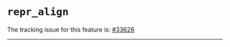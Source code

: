 # `repr_align`

The tracking issue for this feature is: [#33626]

[#33626]: https://github.com/rust-lang/rust/issues/33626

------------------------




